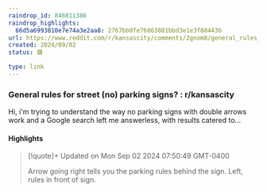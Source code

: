 ```yaml
---
raindrop_id: 846011386
raindrop_highlights:
  66d5a6993810e7e74a3e2aa8: 2767bb0fe76863881bbd3e1e3f88443b
url: https://www.reddit.com/r/kansascity/comments/2gnom8/general_rules_for_street_no_parking_signs/
created: 2024/09/02
status: 🟥

type: link
---
```



### General rules for street (no) parking signs? : r/kansascity

Hi, i&#39;m trying to understand the way no parking signs with double arrows work and a Google search left me answerless, with results catered to…

#### Highlights

> [!quote]+ Updated on Mon Sep 02 2024 07:50:49 GMT-0400
>
> Arrow going right tells you the parking rules behind the sign. Left, rules in front of sign.
